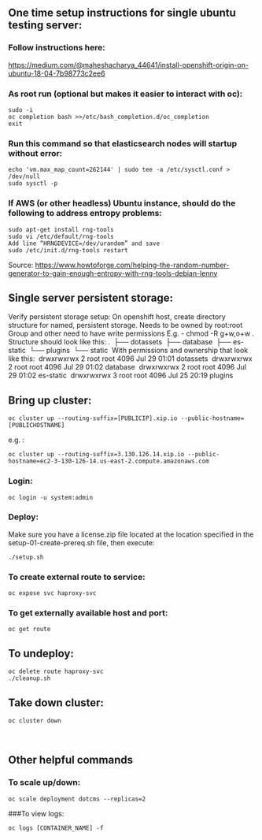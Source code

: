 ## One time setup instructions for single ubuntu testing server:
### Follow instructions here:
https://medium.com/@maheshacharya_44641/install-openshift-origin-on-ubuntu-18-04-7b98773c2ee6

### As root run (optional but makes it easier to interact with oc):
```
sudo -i
oc completion bash >>/etc/bash_completion.d/oc_completion
exit
```

### Run this command so that elasticsearch nodes will startup without error:
```
echo 'vm.max_map_count=262144' | sudo tee -a /etc/sysctl.conf > /dev/null
sudo sysctl -p
```

### If AWS (or other headless) Ubuntu instance, should do the following to address entropy problems:
```
sudo apt-get install rng-tools
sudo vi /etc/default/rng-tools
Add line “HRNGDEVICE=/dev/urandom” and save
sudo /etc/init.d/rng-tools restart
```
Source:  https://www.howtoforge.com/helping-the-random-number-generator-to-gain-enough-entropy-with-rng-tools-debian-lenny



## Single server persistent storage:
Verify persistent storage setup:
On openshift host, create directory structure for named, persistent storage.
Needs to be owned by root:root
Group and other need to have write permissions
E.g. - chmod -R g+w,o+w .
Structure should look like this:
.&nbsp;
├── dotassets&nbsp;
├── database&nbsp;
├── es-static&nbsp;
└── plugins&nbsp;
    └── static&nbsp;
With permissions and ownership that look like this:&nbsp;
drwxrwxrwx  2 root root 4096 Jul 29 01:01 dotassets&nbsp;
drwxrwxrwx  2 root root 4096 Jul 29 01:02 database&nbsp;
drwxrwxrwx  2 root root 4096 Jul 29 01:02 es-static&nbsp;
drwxrwxrwx  3 root root 4096 Jul 25 20:19 plugins&nbsp;

## Bring up cluster:
```
oc cluster up --routing-suffix=[PUBLICIP].xip.io --public-hostname=[PUBLICHOSTNAME]
```

e.g. :
```
oc cluster up --routing-suffix=3.130.126.14.xip.io --public-hostname=ec2-3-130-126-14.us-east-2.compute.amazonaws.com
```

### Login:
```
oc login -u system:admin
```

### Deploy:
Make sure you have a license.zip file located at the location specified in the setup-01-create-prereq.sh file, then execute:
```
./setup.sh
```

### To create external route to service:
```
oc expose svc haproxy-svc
```

### To get externally available host and port:
```
oc get route
```

## To undeploy:
```
oc delete route haproxy-svc
./cleanup.sh
```

## Take down cluster:
```
oc cluster down
```

&nbsp;
&nbsp;

## Other helpful commands
### To scale up/down:
```
oc scale deployment dotcms --replicas=2
```

###To view logs:
```
oc logs [CONTAINER_NAME] -f
```

